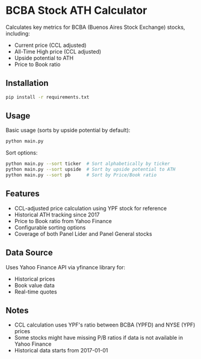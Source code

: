 # BCBA Stock ATH Calculator

Calculates key metrics for BCBA (Buenos Aires Stock Exchange) stocks, including:

- Current price (CCL adjusted)
- All-Time High price (CCL adjusted)
- Upside potential to ATH
- Price to Book ratio

## Installation

```bash
pip install -r requirements.txt
```

## Usage

Basic usage (sorts by upside potential by default):

```bash
python main.py
```

Sort options:

```bash
python main.py --sort ticker  # Sort alphabetically by ticker
python main.py --sort upside  # Sort by upside potential to ATH
python main.py --sort pb      # Sort by Price/Book ratio
```

## Features

- CCL-adjusted price calculation using YPF stock for reference
- Historical ATH tracking since 2017
- Price to Book ratio from Yahoo Finance
- Configurable sorting options
- Coverage of both Panel Líder and Panel General stocks

## Data Source

Uses Yahoo Finance API via yfinance library for:

- Historical prices
- Book value data
- Real-time quotes

## Notes

- CCL calculation uses YPF's ratio between BCBA (YPFD) and NYSE (YPF) prices
- Some stocks might have missing P/B ratios if data is not available in Yahoo Finance
- Historical data starts from 2017-01-01
